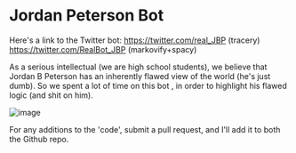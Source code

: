 # Jordan Peterson Bot

Here's a link to the Twitter bot: https://twitter.com/real_JBP (tracery)
                                  https://twitter.com/RealBot_JBP (markovify+spacy)

As a serious intellectual (we are high school students), we believe that Jordan B Peterson has an inherently flawed view of the world (he's just dumb). So we spent a lot of time on this bot , in order to highlight his flawed logic (and shit on him). 

![image](https://user-images.githubusercontent.com/70523246/182074484-123c9764-89a0-4a51-8d60-5c9c92cb37af.png)


For any additions to the 'code', submit a pull request, and I'll add it to both the Github repo.
